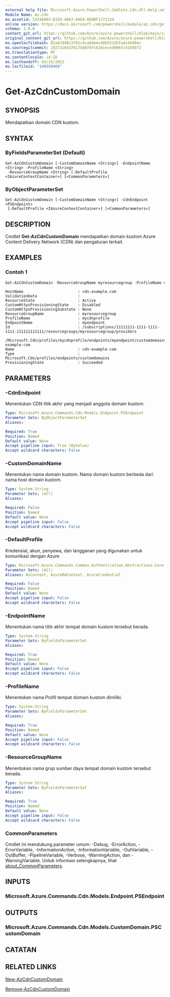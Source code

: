 ```yaml
---
external help file: Microsoft.Azure.PowerShell.Cmdlets.Cdn.dll-Help.xml
Module Name: Az.Cdn
ms.assetid: 53246003-D1E9-4863-94E9-8E0BF1272134
online version: https://docs.microsoft.com/powershell/module/az.cdn/get-azcdncustomdomain
schema: 2.0.0
content_git_url: https://github.com/Azure/azure-powershell/blob/main/src/Cdn/Cdn/help/Get-AzCdnCustomDomain.md
original_content_git_url: https://github.com/Azure/azure-powershell/blob/main/src/Cdn/Cdn/help/Get-AzCdnCustomDomain.md
ms.openlocfilehash: 82ab7d49c3f01c4cabde4cd0b5332bfadc44d04c
ms.sourcegitcommit: 1927316437817d48f97c62dceced0067c41b95f2
ms.translationtype: MT
ms.contentlocale: id-ID
ms.lasthandoff: 03/15/2022
ms.locfileid: "140550469"
---
```

# Get-AzCdnCustomDomain

## SYNOPSIS
Mendapatkan domain CDN kustom.

## SYNTAX

### ByFieldsParameterSet (Default)
```
Get-AzCdnCustomDomain [-CustomDomainName <String>] -EndpointName <String> -ProfileName <String>
 -ResourceGroupName <String> [-DefaultProfile <IAzureContextContainer>] [<CommonParameters>]
```

### ByObjectParameterSet
```
Get-AzCdnCustomDomain [-CustomDomainName <String>] -CdnEndpoint <PSEndpoint>
 [-DefaultProfile <IAzureContextContainer>] [<CommonParameters>]
```

## DESCRIPTION
Cmdlet **Get-AzCdnCustomDomain** mendapatkan domain kustom Azure Content Delivery Network (CDN) dan pengaturan terkait.

## EXAMPLES

### Contoh 1
```powershell
Get-AzCdnCustomDomain -ResourceGroupName myresourcegroup -ProfileName mycdnprofile -EndpointName myendpoint
```

```Output
HostName                        : cdn.example.com
ValidationData                  :
ResourceState                   : Active
CustomHttpsProvisioningState    : Disabled
CustomHttpsProvisioningSubstate : None
ResourceGroupName               : myresourcegroup
ProfileName                     : mycdnprofile
EndpointName                    : myendpoint
Id                              : /subscriptions/11111111-1111-1111-1111-111111111111/resourcegroups/myresourcegroup/providers
                                  /Microsoft.Cdn/profiles/mycdnprofile/endpoints/myendpoint/customdomains/cdn-example-com
Name                            : cdn-example-com
Type                            : Microsoft.Cdn/profiles/endpoints/customdomains
ProvisioningState               : Succeeded
```

## PARAMETERS

### -CdnEndpoint
Menentukan CDN titik akhir yang menjadi anggota domain kustom.

```yaml
Type: Microsoft.Azure.Commands.Cdn.Models.Endpoint.PSEndpoint
Parameter Sets: ByObjectParameterSet
Aliases:

Required: True
Position: Named
Default value: None
Accept pipeline input: True (ByValue)
Accept wildcard characters: False
```

### -CustomDomainName
Menentukan nama domain kustom.
Nama domain kustom berbeda dari nama host domain kustom.

```yaml
Type: System.String
Parameter Sets: (All)
Aliases:

Required: False
Position: Named
Default value: None
Accept pipeline input: False
Accept wildcard characters: False
```

### -DefaultProfile
Kredensial, akun, penyewa, dan langganan yang digunakan untuk komunikasi dengan Azure

```yaml
Type: Microsoft.Azure.Commands.Common.Authentication.Abstractions.Core.IAzureContextContainer
Parameter Sets: (All)
Aliases: AzContext, AzureRmContext, AzureCredential

Required: False
Position: Named
Default value: None
Accept pipeline input: False
Accept wildcard characters: False
```

### -EndpointName
Menentukan nama titik akhir tempat domain kustom tersebut berada.

```yaml
Type: System.String
Parameter Sets: ByFieldsParameterSet
Aliases:

Required: True
Position: Named
Default value: None
Accept pipeline input: False
Accept wildcard characters: False
```

### -ProfileName
Menentukan nama Profil tempat domain kustom dimiliki.

```yaml
Type: System.String
Parameter Sets: ByFieldsParameterSet
Aliases:

Required: True
Position: Named
Default value: None
Accept pipeline input: False
Accept wildcard characters: False
```

### -ResourceGroupName
Menentukan nama grup sumber daya tempat domain kustom tersebut berada.

```yaml
Type: System.String
Parameter Sets: ByFieldsParameterSet
Aliases:

Required: True
Position: Named
Default value: None
Accept pipeline input: False
Accept wildcard characters: False
```

### CommonParameters
Cmdlet ini mendukung parameter umum: -Debug, -ErrorAction, -ErrorVariable, -InformationAction, -InformationVariable, -OutVariable, -OutBuffer, -PipelineVariable, -Verbose, -WarningAction, dan -WarningVariable. Untuk informasi selengkapnya, lihat [about_CommonParameters](http://go.microsoft.com/fwlink/?LinkID=113216).

## INPUTS

### Microsoft.Azure.Commands.Cdn.Models.Endpoint.PSEndpoint

## OUTPUTS

### Microsoft.Azure.Commands.Cdn.Models.CustomDomain.PSCustomDomain

## CATATAN

## RELATED LINKS

[New-AzCdnCustomDomain](./New-AzCdnCustomDomain.md)

[Remove-AzCdnCustomDomain](./Remove-AzCdnCustomDomain.md)


